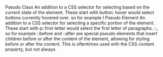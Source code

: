 Pseudo Class
An addition to a CSS selector for selecting based on the current state of the element. These start with button: hover would select buttons currently hovered over. so for example
I Pseudo Element
An addition to a CSS selector for selecting a specific portion of the element. These start with
p::first-letter would select the first letter of paragraphs.
::, so for example
::before and ::after are special pseudo elements that insert children before or after the content of the element, allowing for styling before or after the content. This is oftentimes used with the CSS content property, but not always.
